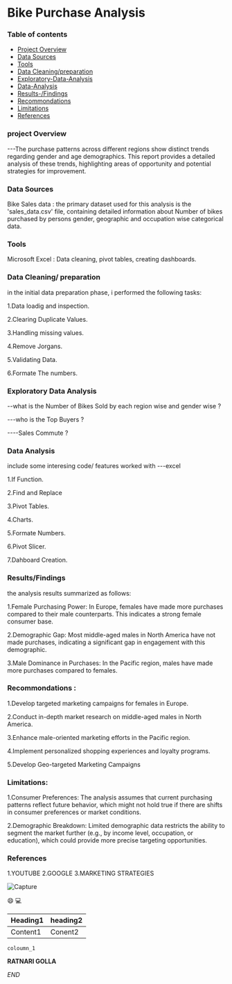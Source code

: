# Bike Purchase Analysis

### Table of contents
- [Project Overview](#project-Overview)
- [Data Sources](#Data-Sources)
- [Tools](#Tools)
- [Data Cleaning/preparation](#Data-Cleaning-preparation)
- [Exploratory-Data-Analysis](#Exploratory-Data-Analysis)
- [Data-Analysis](#Data-Analysis)
- [Results-/Findings](#Results-/Findings)
- [Recommondations](#Recommondations)
- [Limitations](#Limitations)
- [References](#References)

### project Overview

---The purchase patterns across different regions show distinct trends regarding gender and age demographics. This report provides a detailed analysis of these trends, highlighting areas of opportunity and potential strategies for improvement.

### Data Sources

 Bike Sales data : the primary dataset used for this analysis is the 'sales_data.csv' file, containing detailed information about Number of bikes purchased by persons gender, geographic and occupation wise categorical data. 

### Tools

Microsoft Excel : Data cleaning, pivot tables, creating dashboards.

### Data Cleaning/ preparation

in the initial data preparation phase, i performed the following tasks:

1.Data loadig and inspection.

2.Clearing Duplicate Values.

3.Handling missing values.

4.Remove Jorgans.

5.Validating Data.

6.Formate The numbers.

### Exploratory Data Analysis

 --what is the Number of Bikes Sold by each region wise and gender wise ?
 
 ---who is the Top Buyers ?
 
 ----Sales Commute ?

 ### Data Analysis
 
 include some interesing code/ features worked with
 ---excel
 
  1.If Function.
  
  2.Find and Replace
  
  3.Pivot Tables.
  
  4.Charts.
  
  5.Formate Numbers.
  
  6.Pivot Slicer.
  
  7.Dahboard Creation.
 
 ### Results/Findings

the analysis results summarized as follows:

1.Female Purchasing Power: In Europe, females have made more purchases compared to their male counterparts. This indicates a strong female consumer base.

2.Demographic Gap: Most middle-aged males in North America have not made purchases, indicating a significant gap in engagement with this demographic.

3.Male Dominance in Purchases: In the Pacific region, males have made more purchases compared to females.

### Recommondations :

1.Develop targeted marketing campaigns for females in Europe.

2.Conduct in-depth market research on middle-aged males in North America.

3.Enhance male-oriented marketing efforts in the Pacific region.

4.Implement personalized shopping experiences and loyalty programs.

5.Develop Geo-targeted Marketing Campaigns

### Limitations:

1.Consumer Preferences: The analysis assumes that current purchasing patterns reflect future behavior, which might not hold true if there are shifts in consumer preferences or market conditions.

2.Demographic Breakdown: Limited demographic data restricts the ability to segment the market further (e.g., by income level, occupation, or education), which could provide more precise targeting opportunities.

### References

1.YOUTUBE
2.GOOGLE
3.MARKETING STRATEGIES

 ![Capture](https://github.com/Ratnasrig/Folio-projects/assets/173731797/2c1efa21-547e-4ee6-a3ce-edc895002336)


😄
💻

|Heading1|heading2|
|--------|--------|
|Content1|Conent2|

`coloumn_1`

**RATNARI GOLLA**

*END*

